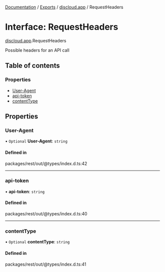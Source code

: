[Documentation](../README.md) / [Exports](../modules.md) / [discloud.app](../modules/discloud_app.md) / RequestHeaders

# Interface: RequestHeaders

[discloud.app](../modules/discloud_app.md).RequestHeaders

Possible headers for an API call

## Table of contents

### Properties

- [User-Agent](discloud_app.RequestHeaders.md#user-agent)
- [api-token](discloud_app.RequestHeaders.md#api-token)
- [contentType](discloud_app.RequestHeaders.md#contenttype)

## Properties

### User-Agent

• `Optional` **User-Agent**: `string`

#### Defined in

packages/rest/out/@types/index.d.ts:42

___

### api-token

• **api-token**: `string`

#### Defined in

packages/rest/out/@types/index.d.ts:40

___

### contentType

• `Optional` **contentType**: `string`

#### Defined in

packages/rest/out/@types/index.d.ts:41
